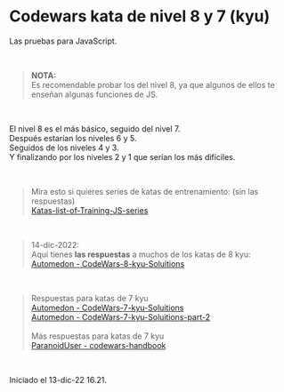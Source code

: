 # Codewars kata de nivel 8 y 7 (kyu)

Las pruebas para JavaScript.

<br>

> **NOTA:** <br>
> Es recomendable probar los del nivel 8, ya que algunos de ellos te enseñan algunas funciones de JS. <br>

<br>

El nivel 8 es el más básico, seguido del nivel 7.<br>
Después estarían los niveles 6 y 5.<br>
Seguidos de los niveles 4 y 3.<br>
Y finalizando por los niveles 2 y 1 que serían los más difíciles.<br>

<br>

> Mira esto si quieres series de katas de entrenamiento: (sin las respuestas) <br>
> [Katas-list-of-Training-JS-series](https://github.com/myjinxin2015/Katas-list-of-Training-JS-series) <br>


<br>

> 14-dic-2022: <br>
> Aquí tienes **las respuestas** a muchos de los katas de 8 kyu: <br>
> [Automedon - CodeWars-8-kyu-Soluitions](https://github.com/Automedon/CodeWars-8-kyu-Soluitions) <br>

<br>

> Respuestas para katas de 7 kyu<br>
> [Automedon - CodeWars-7-kyu-Soluitions](https://github.com/Automedon/CodeWars-7-kyu-Soluitions) <br>
> [Automedon - CodeWars-7-kyu-Soluitions-part-2](https://github.com/Automedon/CodeWars-7-kyu-Soluitions-part-2) <br>
> <br>
> Más respuestas para katas de 7 kyu <br>
> [ParanoidUser - codewars-handbook](https://github.com/ParanoidUser/codewars-handbook/blob/main/kata/7-kyu/index.md) <br>


<br>

Iniciado el 13-dic-22 16.21.


